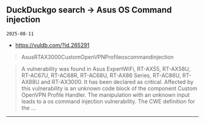 ## DuckDuckgo search -> Asus OS Command injection
`2025-08-11`

* https://vuldb.com/?id.265291

<blockquote>
 AsusRTAX3000CustomOpenVPNProfileoscommandinjection
</blockquote>
<blockquote>
A vulnerability was found in Asus ExpertWiFi, RT-AX55, RT-AX58U, RT-AC67U, RT-AC68R, RT-AC68U, RT-AX86 Series, RT-AC86U, RT-AX88U and RT-AX3000. It has been declared as critical. Affected by this vulnerability is an unknown code block of the component Custom OpenVPN Profile Handler. The manipulation with an unknown input leads to a os command injection vulnerability. The CWE definition for the ...
</blockquote>

---

